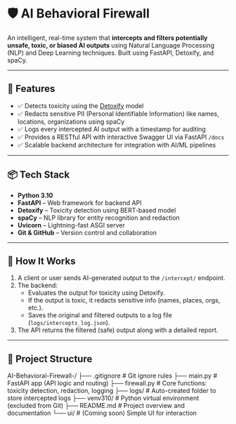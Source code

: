 # 🛡️ AI Behavioral Firewall

An intelligent, real-time system that **intercepts and filters potentially unsafe, toxic, or biased AI outputs** using Natural Language Processing (NLP) and Deep Learning techniques. Built using FastAPI, Detoxify, and spaCy.

---

## 🚀 Features

- ✅ Detects toxicity using the [Detoxify](https://github.com/unitaryai/detoxify) model
- ✅ Redacts sensitive PII (Personal Identifiable Information) like names, locations, organizations using spaCy
- ✅ Logs every intercepted AI output with a timestamp for auditing
- ✅ Provides a RESTful API with interactive Swagger UI via FastAPI `/docs`
- ✅ Scalable backend architecture for integration with AI/ML pipelines

---

## 📦 Tech Stack

- **Python 3.10**
- **FastAPI** – Web framework for backend API
- **Detoxify** – Toxicity detection using BERT-based model
- **spaCy** – NLP library for entity recognition and redaction
- **Uvicorn** – Lightning-fast ASGI server
- **Git & GitHub** – Version control and collaboration

---

## 🧠 How It Works

1. A client or user sends AI-generated output to the `/intercept/` endpoint.
2. The backend:
   - Evaluates the output for toxicity using Detoxify.
   - If the output is toxic, it redacts sensitive info (names, places, orgs, etc.).
   - Saves the original and filtered outputs to a log file (`logs/intercepts_log.json`).
3. The API returns the filtered (safe) output along with a detailed report.

---

## 📂 Project Structure

AI-Behavioral-Firewall-/
├── .gitignore # Git ignore rules
├── main.py # FastAPI app (API logic and routing)
├── firewall.py # Core functions: toxicity detection, redaction, logging
├── logs/ # Auto-created folder to store intercepted logs
├── venv310/ # Python virtual environment (excluded from Git)
├── README.md # Project overview and documentation
└── ui/ # (Coming soon) Simple UI for interaction
